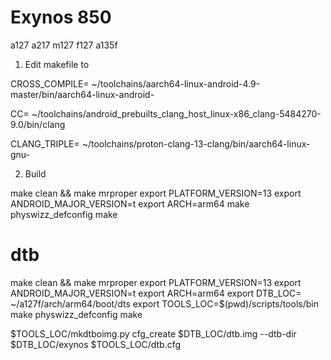 
Exynos 850
==========
a127 a217 m127 f127 a135f

1. Edit makefile to 

CROSS_COMPILE= ~/toolchains/aarch64-linux-android-4.9-master/bin/aarch64-linux-android-

CC= ~/toolchains/android_prebuilts_clang_host_linux-x86_clang-5484270-9.0/bin/clang

CLANG_TRIPLE= ~/toolchains/proton-clang-13-clang/bin/aarch64-linux-gnu-

2. Build

make clean && make mrproper
export PLATFORM_VERSION=13
export ANDROID_MAJOR_VERSION=t
export ARCH=arm64
make physwizz_defconfig
make

 dtb
=========

make clean && make mrproper
export PLATFORM_VERSION=13
export ANDROID_MAJOR_VERSION=t
export ARCH=arm64
export DTB_LOC= ~/a127f/arch/arm64/boot/dts
export TOOLS_LOC=$(pwd)/scripts/tools/bin
make physwizz_defconfig
make

$TOOLS_LOC/mkdtboimg.py cfg_create $DTB_LOC/dtb.img --dtb-dir $DTB_LOC/exynos $TOOLS_LOC/dtb.cfg


